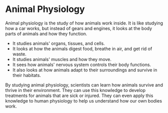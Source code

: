# Animal Physiology

Animal physiology is the study of how animals work inside. It is like studying how a car works, but instead of gears and engines, it looks at the body parts of animals and how they function.

* It studies animals' organs, tissues, and cells.
* It looks at how the animals digest food, breathe in air, and get rid of waste.
* It studies animals' muscles and how they move.
* It sees how animals' nervous system controls their body functions.
* It also looks at how animals adapt to their surroundings and survive in their habitats.

By studying animal physiology, scientists can learn how animals survive and thrive in their environment. They can use this knowledge to develop treatments for animals that are sick or injured. They can even apply this knowledge to human physiology to help us understand how our own bodies work.
